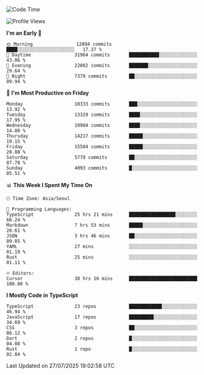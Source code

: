 <!--START_SECTION:waka-->
![Code Time](http://img.shields.io/badge/Code%20Time-8%2C097%20hrs%2029%20mins-blue)

![Profile Views](http://img.shields.io/badge/Profile%20Views-0-blue)

**I'm an Early 🐤** 

```text
🌞 Morning                12894 commits       ████░░░░░░░░░░░░░░░░░░░░░   17.37 % 
🌆 Daytime                31964 commits       ███████████░░░░░░░░░░░░░░   43.06 % 
🌃 Evening                22002 commits       ███████░░░░░░░░░░░░░░░░░░   29.64 % 
🌙 Night                  7379 commits        ██░░░░░░░░░░░░░░░░░░░░░░░   09.94 % 
```
📅 **I'm Most Productive on Friday** 

```text
Monday                   10333 commits       ███░░░░░░░░░░░░░░░░░░░░░░   13.92 % 
Tuesday                  13329 commits       ████░░░░░░░░░░░░░░░░░░░░░   17.95 % 
Wednesday                10984 commits       ████░░░░░░░░░░░░░░░░░░░░░   14.80 % 
Thursday                 14217 commits       █████░░░░░░░░░░░░░░░░░░░░   19.15 % 
Friday                   15504 commits       █████░░░░░░░░░░░░░░░░░░░░   20.88 % 
Saturday                 5779 commits        ██░░░░░░░░░░░░░░░░░░░░░░░   07.78 % 
Sunday                   4093 commits        █░░░░░░░░░░░░░░░░░░░░░░░░   05.51 % 
```


📊 **This Week I Spent My Time On** 

```text
🕑︎ Time Zone: Asia/Seoul

💬 Programming Languages: 
TypeScript               25 hrs 21 mins      █████████████████░░░░░░░░   66.24 % 
Markdown                 7 hrs 53 mins       █████░░░░░░░░░░░░░░░░░░░░   20.61 % 
JSON                     3 hrs 46 mins       ██░░░░░░░░░░░░░░░░░░░░░░░   09.85 % 
YAML                     27 mins             ░░░░░░░░░░░░░░░░░░░░░░░░░   01.19 % 
Rust                     25 mins             ░░░░░░░░░░░░░░░░░░░░░░░░░   01.11 % 

🔥 Editors: 
Cursor                   38 hrs 16 mins      █████████████████████████   100.00 % 
```

**I Mostly Code in TypeScript** 

```text
TypeScript               23 repos            ████████████░░░░░░░░░░░░░   46.94 % 
JavaScript               17 repos            █████████░░░░░░░░░░░░░░░░   34.69 % 
CSS                      3 repos             ██░░░░░░░░░░░░░░░░░░░░░░░   06.12 % 
Dart                     2 repos             █░░░░░░░░░░░░░░░░░░░░░░░░   04.08 % 
Rust                     1 repo              █░░░░░░░░░░░░░░░░░░░░░░░░   02.04 % 
```




 Last Updated on 27/07/2025 19:02:58 UTC
<!--END_SECTION:waka-->
